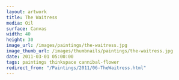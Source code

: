 ```yaml
---
layout: artwork
title: The Waitress
media: Oil
surface: Canvas
width: 40
height: 30
image_url: /images/paintings/the-waitress.jpg
image_thumb_url: /images/thumbnails/paintings/the-waitress.jpg
date: 2011-03-01 05:00:00
tags: paintings thinkspace cannibal-flower
redirect_from: "/Paintings/2011/06-TheWaitress.html"
---
```

